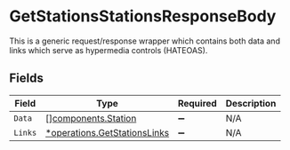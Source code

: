 # GetStationsStationsResponseBody

This is a generic request/response wrapper which contains both data and links which serve as hypermedia controls (HATEOAS).


## Fields

| Field                                                                       | Type                                                                        | Required                                                                    | Description                                                                 |
| --------------------------------------------------------------------------- | --------------------------------------------------------------------------- | --------------------------------------------------------------------------- | --------------------------------------------------------------------------- |
| `Data`                                                                      | [][components.Station](../../models/components/station.md)                  | :heavy_minus_sign:                                                          | N/A                                                                         |
| `Links`                                                                     | [*operations.GetStationsLinks](../../models/operations/getstationslinks.md) | :heavy_minus_sign:                                                          | N/A                                                                         |
